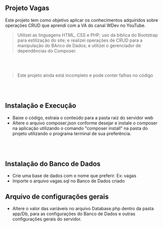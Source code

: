 ## Projeto Vagas

Este projeto tem como objetivo aplicar os conhecimentos adquiridos sobre operações CRUD que aprendi com a VA do canal WDev no YouTube.

>Utilizei as linguagens HTML, CSS e PHP; uso da biblica do Bootstrap para estilização do site; e realizei operações de CRUD para a manipulação do BAnco de Dados; e utilizei o gerenciador de dependências do Composer.

<br>
<br>

> Este projeto ainda está incompleto e pode conter falhas no código

<br>
<br>

## Instalação e Execução

 - Baixe o código, estraia o conteúdo para a pasta raiz do servidor web
 - Altere o arquivo composer.json conforme desejar e instale o composer na aplicação utilizando o comando "composer install" na pasta do projeto utilizando o programa terminal de sua preferência.

<br>
<br>

## Instalação do Banco de Dados

 - Crie uma base de dados com o nome que preferir. Ex: vagas
 - Importe o arquivo vagas.sql no Banco de Dados criado

## Arquivo de configurações gerais

 - Altere o valor das variáveis no arquivo Database.php dentro da pasta app/Db, para as configurações do Banco de Dados e outras configurações gerais do servidor.

